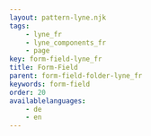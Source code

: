 ```yaml
---
layout: pattern-lyne.njk
tags: 
    - lyne_fr
    - lyne_components_fr
    - page
key: form-field-lyne_fr
title: Form-Field
parent: form-field-folder-lyne_fr
keywords: form-field
order: 20
availablelanguages: 
    - de
    - en
---
```

